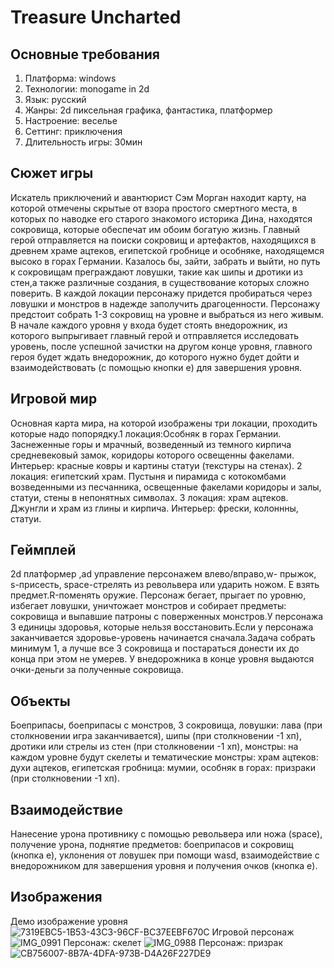 # Treasure Uncharted
## Основные требования
1.	Платформа: windows
2.	Технологии: monogame in 2d
3.	Язык: русский
4.	Жанры: 2d пиксельная графика, фантастика, платформер
5.	Настроение: веселье
6.	Сеттинг: приключения
7.	Длительность игры: 30мин
## Сюжет игры
Искатель приключений и авантюрист Сэм Морган находит карту, на которой отмечены скрытые от взора простого смертного места, в которых по наводке его старого знакомого историка Дина, находятся сокровища, которые обеспечат им обоим богатую жизнь. Главный герой отправляется на поиски сокровищ и артефактов, находящихся в древнем храме ацтеков, египетской гробнице и особняке, находящемся высоко в горах Германии. Казалось бы,  зайти, забрать и выйти, но путь к сокровищам преграждают ловушки, такие как шипы и дротики из стен,а также различные создания, в существование которых сложно поверить. В каждой локации персонажу придется пробираться через ловушки и монстров в надежде заполучить драгоценности. Персонажу предстоит собрать 1-3 сокровищ на уровне и выбраться из него живым. В начале каждого уровня у входа будет стоять внедорожник, из которого выпрыгивает главный герой и отправляется исследовать уровень, после успешной зачистки на другом конце уровня, главного героя будет ждать внедорожник, до которого нужно будет дойти и взаимодействовать (с помощью кнопки e) для завершения уровня. 
## Игровой мир
Основная карта мира,  на которой изображены три локации, проходить которые надо попорядку.1 локация:Особняк в горах Германии. Заснеженные горы и мрачный, возведенный из темного кирпича средневековый замок, коридоры которого освещенны факелами. Интерьер: красные ковры и картины статуи (текстуры на стенах). 2 локация: египетский храм. Пустыня и пирамида с котокомбами возведенными из песчанника, освещенные факелами коридоры и залы, статуи, стены в непонятных символах. 3 локация: храм ацтеков. Джунгли и храм из глины и кирпича. Интерьер: фрески, колоннны, статуи.
## Геймплей
2d платформер ,ad управление персонажем влево/вправо,w- прыжок, s-присесть, space-стрелять из револьвера или ударить ножом. E взять предмет.R-поменять оружие. Персонаж бегает, прыгает по уровню, избегает ловушки, уничтожает монстров и собирает предметы: сокровища и выпавшие патроны с поверженных монстров.У персонажа 3 единицы здоровья, которые нельзя восстановить.Если у персонажа заканчивается здоровье-уровень начинается сначала.Задача собрать минимум 1, а лучше все 3 сокровища и постараться донести их до конца при этом не умерев. У внедорожника в конце уровня выдаются очки-деньги за полученные сокровища.
## Объекты
Боеприпасы, боеприпасы с монстров, 3  сокровища, ловушки: лава (при столкновении игра заканчивается), шипы (при столкновении -1 хп), дротики или стрелы из стен (при столкновении -1 хп), монстры: на каждом уровне будут скелеты и тематические монстры: храм ацтеков: духи ацтеков, египетская гробница: мумии, особняк в горах: призраки (при столкновении -1 хп).
## Взаимодействие
Нанесение урона противнику с помощью револьвера или ножа (space), получение урона, поднятие предметов: боеприпасов и сокровищ (кнопка е), уклонения от ловушек при помощи wasd, взаимодействие с внедорожником для завершения уровня и получения очков (кнопка e).
## Изображения
Демо изображение уровня
![7319EBC5-1B53-43C3-96CF-BC37EEBF670C](https://github.com/SirRr1ch/TreasureUncharted/assets/81527017/f700a644-0add-437e-b6fd-35ad6f1c0b17)
Игровой персонаж 
![IMG_0991](https://github.com/SirRr1ch/TreasureUncharted/assets/81527017/e6e12774-55d9-44c8-9b9e-776815a60eee)
Персонаж: скелет
![IMG_0988](https://github.com/SirRr1ch/TreasureUncharted/assets/81527017/0130cbb8-2b41-4ab0-a21a-c4056446db7d)
Персонаж: призрак
![CB756007-8B7A-4DFA-973B-D4A26F227DE9](https://github.com/SirRr1ch/TreasureUncharted/assets/81527017/123a75b1-98a0-472c-adc6-b38bdde75780)



